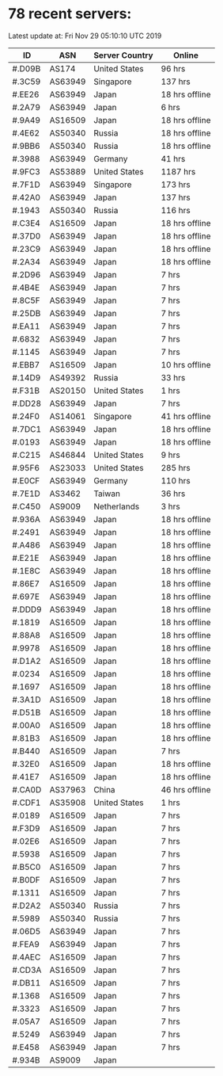 # 78 recent servers:

Latest update at: Fri Nov 29 05:10:10 UTC 2019

| ID | ASN | Server Country | Online |
| -- | --- | -------------- | ------ |
| #.D09B | AS174 | United States | 96 hrs |
| #.3C59 | AS63949 | Singapore | 137 hrs |
| #.EE26 | AS63949 | Japan | 18 hrs offline |
| #.2A79 | AS63949 | Japan | 6 hrs |
| #.9A49 | AS16509 | Japan | 18 hrs offline |
| #.4E62 | AS50340 | Russia | 18 hrs offline |
| #.9BB6 | AS50340 | Russia | 18 hrs offline |
| #.3988 | AS63949 | Germany | 41 hrs |
| #.9FC3 | AS53889 | United States | 1187 hrs |
| #.7F1D | AS63949 | Singapore | 173 hrs |
| #.42A0 | AS63949 | Japan | 137 hrs |
| #.1943 | AS50340 | Russia | 116 hrs |
| #.C3E4 | AS16509 | Japan | 18 hrs offline |
| #.37D0 | AS63949 | Japan | 18 hrs offline |
| #.23C9 | AS63949 | Japan | 18 hrs offline |
| #.2A34 | AS63949 | Japan | 18 hrs offline |
| #.2D96 | AS63949 | Japan | 7 hrs |
| #.4B4E | AS63949 | Japan | 7 hrs |
| #.8C5F | AS63949 | Japan | 7 hrs |
| #.25DB | AS63949 | Japan | 7 hrs |
| #.EA11 | AS63949 | Japan | 7 hrs |
| #.6832 | AS63949 | Japan | 7 hrs |
| #.1145 | AS63949 | Japan | 7 hrs |
| #.EBB7 | AS16509 | Japan | 10 hrs offline |
| #.14D9 | AS49392 | Russia | 33 hrs |
| #.F31B | AS20150 | United States | 1 hrs |
| #.DD28 | AS63949 | Japan | 7 hrs |
| #.24F0 | AS14061 | Singapore | 41 hrs offline |
| #.7DC1 | AS63949 | Japan | 18 hrs offline |
| #.0193 | AS63949 | Japan | 18 hrs offline |
| #.C215 | AS46844 | United States | 9 hrs |
| #.95F6 | AS23033 | United States | 285 hrs |
| #.E0CF | AS63949 | Germany | 110 hrs |
| #.7E1D | AS3462 | Taiwan | 36 hrs |
| #.C450 | AS9009 | Netherlands | 3 hrs |
| #.936A | AS63949 | Japan | 18 hrs offline |
| #.2491 | AS63949 | Japan | 18 hrs offline |
| #.A486 | AS63949 | Japan | 18 hrs offline |
| #.E21E | AS63949 | Japan | 18 hrs offline |
| #.1E8C | AS63949 | Japan | 18 hrs offline |
| #.86E7 | AS16509 | Japan | 18 hrs offline |
| #.697E | AS63949 | Japan | 18 hrs offline |
| #.DDD9 | AS63949 | Japan | 18 hrs offline |
| #.1819 | AS16509 | Japan | 18 hrs offline |
| #.88A8 | AS16509 | Japan | 18 hrs offline |
| #.9978 | AS16509 | Japan | 18 hrs offline |
| #.D1A2 | AS16509 | Japan | 18 hrs offline |
| #.0234 | AS16509 | Japan | 18 hrs offline |
| #.1697 | AS16509 | Japan | 18 hrs offline |
| #.3A1D | AS16509 | Japan | 18 hrs offline |
| #.D51B | AS16509 | Japan | 18 hrs offline |
| #.00A0 | AS16509 | Japan | 18 hrs offline |
| #.81B3 | AS16509 | Japan | 18 hrs offline |
| #.B440 | AS16509 | Japan | 7 hrs |
| #.32E0 | AS16509 | Japan | 18 hrs offline |
| #.41E7 | AS16509 | Japan | 18 hrs offline |
| #.CA0D | AS37963 | China | 46 hrs offline |
| #.CDF1 | AS35908 | United States | 1 hrs |
| #.0189 | AS16509 | Japan | 7 hrs |
| #.F3D9 | AS16509 | Japan | 7 hrs |
| #.02E6 | AS16509 | Japan | 7 hrs |
| #.5938 | AS16509 | Japan | 7 hrs |
| #.B5C0 | AS16509 | Japan | 7 hrs |
| #.B0DF | AS16509 | Japan | 7 hrs |
| #.1311 | AS16509 | Japan | 7 hrs |
| #.D2A2 | AS50340 | Russia | 7 hrs |
| #.5989 | AS50340 | Russia | 7 hrs |
| #.06D5 | AS63949 | Japan | 7 hrs |
| #.FEA9 | AS63949 | Japan | 7 hrs |
| #.4AEC | AS16509 | Japan | 7 hrs |
| #.CD3A | AS16509 | Japan | 7 hrs |
| #.DB11 | AS16509 | Japan | 7 hrs |
| #.1368 | AS16509 | Japan | 7 hrs |
| #.3323 | AS16509 | Japan | 7 hrs |
| #.05A7 | AS16509 | Japan | 7 hrs |
| #.5249 | AS63949 | Japan | 7 hrs |
| #.E458 | AS63949 | Japan | 7 hrs |
| #.934B | AS9009 | Japan | |

